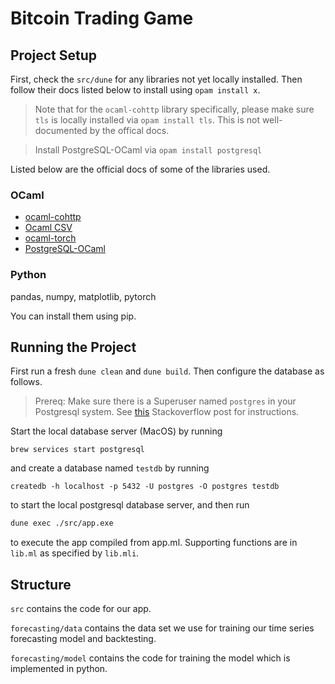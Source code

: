 # Bitcoin Trading Game

## Project Setup

First, check the `src/dune` for any libraries not yet locally installed. Then follow their docs listed below to install using `opam install x`.

> Note that for the `ocaml-cohttp` library specifically, please make sure `tls` is locally installed via `opam install tls`. This is not well-documented by the offical docs.

> Install PostgreSQL-OCaml via `opam install postgresql`

Listed below are the official docs of some of the libraries used.

### OCaml
- [ocaml-cohttp](https://github.com/mirage/ocaml-cohttp#installation)
- [Ocaml CSV](https://github.com/Chris00/ocaml-csv)
- [ocaml-torch](https://github.com/LaurentMazare/ocaml-torch)
- [PostgreSQL-OCaml](https://github.com/mmottl/postgresql-ocaml)

### Python
pandas, numpy, matplotlib, pytorch

You can install them using pip.

## Running the Project

First run a fresh `dune clean` and `dune build`. Then configure the database as follows.

> Prereq: Make sure there is a Superuser named `postgres` in your Postgresql system. See [this](https://stackoverflow.com/questions/15301826/psql-fatal-role-postgres-does-not-exist) Stackoverflow post for instructions.

Start the local database server (MacOS) by running

```
brew services start postgresql
```

and create a database named `testdb` by running

```
createdb -h localhost -p 5432 -U postgres -O postgres testdb
```

to start the local postgresql database server, and then run

```ocaml
dune exec ./src/app.exe
```

to execute the app compiled from app.ml. Supporting functions are in `lib.ml` as specified by `lib.mli`.

## Structure

`src` contains the code for our app.

`forecasting/data` contains the data set we use for training our time series forecasting model and backtesting.

`forecasting/model` contains the code for training the model which is implemented in python.

